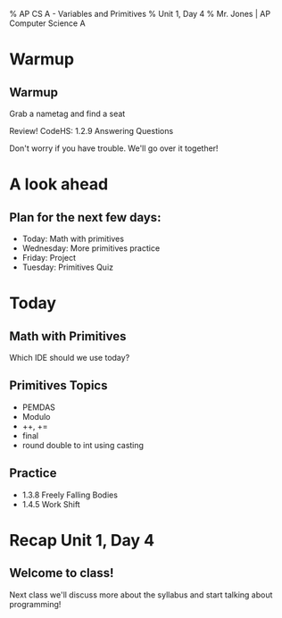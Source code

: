 % AP CS A - Variables and Primitives
% Unit 1, Day 4
% Mr. Jones | AP Computer Science A


# Warmup

## Warmup
Grab a nametag and find a seat

Review! 
CodeHS: 1.2.9 Answering Questions

Don't worry if you have trouble. We'll go over it together!


# A look ahead

## Plan for the next few days:

- Today: Math with primitives
- Wednesday: More primitives practice
- Friday: Project
- Tuesday: Primitives Quiz


# Today

## Math with Primitives
Which IDE should we use today?


## Primitives Topics
- PEMDAS
- Modulo
- ++, +=
- final
- round double to int using casting


## Practice
- 1.3.8 Freely Falling Bodies
- 1.4.5 Work Shift




# Recap Unit 1, Day 4

## Welcome to class!
Next class we'll discuss more about the syllabus and start talking about programming!